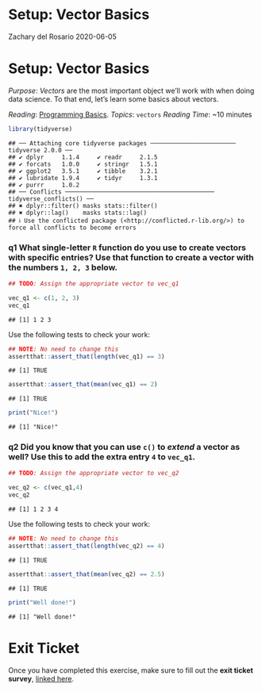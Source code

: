 Setup: Vector Basics
================
Zachary del Rosario
2020-06-05

# Setup: Vector Basics

*Purpose*: *Vectors* are the most important object we’ll work with when
doing data science. To that end, let’s learn some basics about vectors.

*Reading*: [Programming
Basics](https://rstudio.cloud/learn/primers/1.2). *Topics*: `vectors`
*Reading Time*: ~10 minutes

``` r
library(tidyverse)
```

    ## ── Attaching core tidyverse packages ──────────────────────── tidyverse 2.0.0 ──
    ## ✔ dplyr     1.1.4     ✔ readr     2.1.5
    ## ✔ forcats   1.0.0     ✔ stringr   1.5.1
    ## ✔ ggplot2   3.5.1     ✔ tibble    3.2.1
    ## ✔ lubridate 1.9.4     ✔ tidyr     1.3.1
    ## ✔ purrr     1.0.2     
    ## ── Conflicts ────────────────────────────────────────── tidyverse_conflicts() ──
    ## ✖ dplyr::filter() masks stats::filter()
    ## ✖ dplyr::lag()    masks stats::lag()
    ## ℹ Use the conflicted package (<http://conflicted.r-lib.org/>) to force all conflicts to become errors

### **q1** What single-letter `R` function do you use to create vectors with specific entries? Use that function to create a vector with the numbers `1, 2, 3` below.

``` r
## TODO: Assign the appropriate vector to vec_q1

vec_q1 <- c(1, 2, 3)
vec_q1
```

    ## [1] 1 2 3

Use the following tests to check your work:

``` r
## NOTE: No need to change this
assertthat::assert_that(length(vec_q1) == 3)
```

    ## [1] TRUE

``` r
assertthat::assert_that(mean(vec_q1) == 2)
```

    ## [1] TRUE

``` r
print("Nice!")
```

    ## [1] "Nice!"

### **q2** Did you know that you can use `c()` to *extend* a vector as well? Use this to add the extra entry `4` to `vec_q1`.

``` r
## TODO: Assign the appropriate vector to vec_q2

vec_q2 <- c(vec_q1,4)
vec_q2
```

    ## [1] 1 2 3 4

Use the following tests to check your work:

``` r
## NOTE: No need to change this
assertthat::assert_that(length(vec_q2) == 4)
```

    ## [1] TRUE

``` r
assertthat::assert_that(mean(vec_q2) == 2.5)
```

    ## [1] TRUE

``` r
print("Well done!")
```

    ## [1] "Well done!"

<!-- include-exit-ticket -->

# Exit Ticket

<!-- -------------------------------------------------- -->

Once you have completed this exercise, make sure to fill out the **exit
ticket survey**, [linked
here](https://docs.google.com/forms/d/e/1FAIpQLSeuq2LFIwWcm05e8-JU84A3irdEL7JkXhMq5Xtoalib36LFHw/viewform?usp=pp_url&entry.693978880=e-setup05-vectors-assignment.Rmd).
